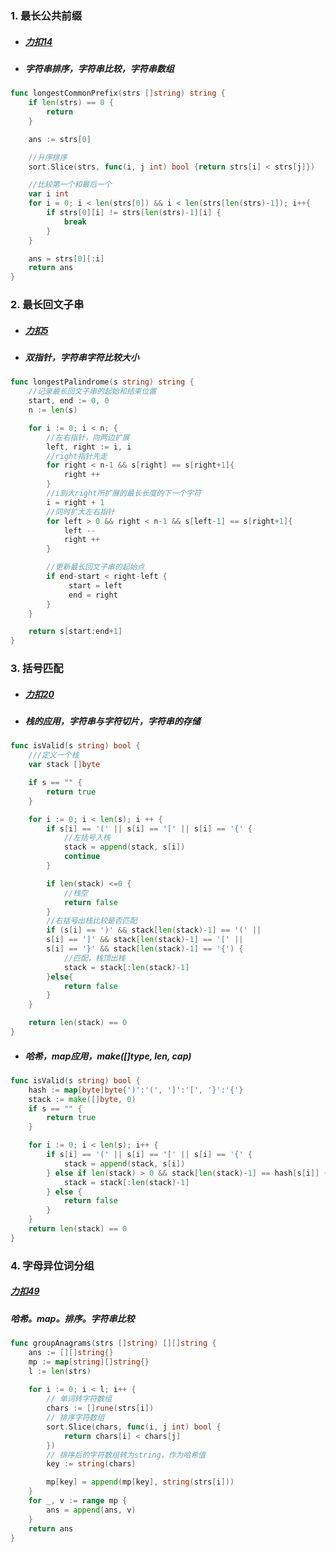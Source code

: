 ### 1. 最长公共前缀
+ ##### [力扣14](https://leetcode-cn.com/problems/longest-common-prefix/)
+ ##### 字符串排序，字符串比较，字符串数组
```go
func longestCommonPrefix(strs []string) string {
	if len(strs) == 0 {
		return
	}

    ans := strs[0]

	//升序排序
	sort.Slice(strs, func(i, j int) bool {return strs[i] < strs[j]})

	//比较第一个和最后一个
    var i int
	for i = 0; i < len(strs[0]) && i < len(strs[len(strs)-1]); i++{
		if strs[0][i] != strs[len(strs)-1][i] {
			break
		}
	}

	ans = strs[0][:i]
    return ans
}
```
### 2. 最长回文子串
+ ##### [力扣5](https://leetcode-cn.com/problems/longest-palindromic-substring/)
+ ##### 双指针，字符串字符比较大小
```go
func longestPalindrome(s string) string {
	//记录最长回文子串的起始和结束位置 
	start, end := 0, 0
	n := len(s)

	for i := 0; i < n; {
		//左右指针，向两边扩展
		left, right := i, i
		//right指针先走
		for right < n-1 && s[right] == s[right+1]{
		    right ++
		}
		//i到大right所扩展的最长长度的下一个字符
		i = right + 1
		//同时扩大左右指针
		for left > 0 && right < n-1 && s[left-1] == s[right+1]{
			left --
			right ++
		}

		//更新最长回文子串的起始点
		if end-start < right-left {
			 start = left
			 end = right
		}
	}

	return s[start:end+1]
}
```
### 3. 括号匹配
+ ##### [力扣20](https://leetcode-cn.com/problems/valid-parentheses/)
+ ##### 栈的应用，字符串与字符切片，字符串的存储
```go
func isValid(s string) bool {
    ///定义一个栈
    var stack []byte

    if s == "" {
        return true
    }

    for i := 0; i < len(s); i ++ {
        if s[i] == '(' || s[i] == '[' || s[i] == '{' {
            //左括号入栈
            stack = append(stack, s[i])
            continue
        }

        if len(stack) <=0 {
            //栈空
            return false
        }
        //右括号出栈比较是否匹配
        if (s[i] == ')' && stack[len(stack)-1] == '(' ||
        s[i] == ']' && stack[len(stack)-1] == '[' ||
        s[i] == '}' && stack[len(stack)-1] == '{') {
            //匹配，栈顶出栈
            stack = stack[:len(stack)-1]
        }else{
            return false
        }
    }

    return len(stack) == 0
}
```
+ ##### 哈希，map应用，make([]type, len, cap)
```go
func isValid(s string) bool {
    hash := map[byte]byte{')':'(', ']':'[', '}':'{'}
    stack := make([]byte, 0)
    if s == "" {
        return true
    }

    for i := 0; i < len(s); i++ {
        if s[i] == '(' || s[i] == '[' || s[i] == '{' {
            stack = append(stack, s[i])
        } else if len(stack) > 0 && stack[len(stack)-1] == hash[s[i]] {
            stack = stack[:len(stack)-1]
        } else {
            return false
        }
    }
    return len(stack) == 0
}
```

### 4. 字母异位词分组
##### [力扣49]()
##### 哈希。map。排序。字符串比较
```go
func groupAnagrams(strs []string) [][]string {
    ans := [][]string{}
    mp := map[string][]string{}
    l := len(strs)
    
    for i := 0; i < l; i++ {
        // 单词转字符数组
		chars := []rune(strs[i])
		// 排序字符数组
		sort.Slice(chars, func(i, j int) bool {
			return chars[i] < chars[j]
		})
		// 排序后的字符数组转为string，作为哈希值
		key := string(chars)

        mp[key] = append(mp[key], string(strs[i]))
    }
    for _, v := range mp {
        ans = append(ans, v)
    }
    return ans
}
```